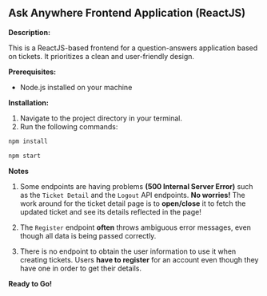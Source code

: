 ## Ask Anywhere Frontend Application (ReactJS)

**Description:**

This is a ReactJS-based frontend for a question-answers application based on tickets. It prioritizes a clean and user-friendly design.

**Prerequisites:**

* Node.js installed on your machine

**Installation:**

1. Navigate to the project directory in your terminal.
2. Run the following commands:

```bash
npm install

npm start
```

**Notes**
1. Some endpoints are having problems **(500 Internal Server Error)** such as the `Ticket Detail` and the `Logout` API endpoints. **No worries!** The work around for the ticket detail page is to **open/close** it to fetch the updated ticket and see its details reflected in the page!

2. The `Register` endpoint **often** throws ambiguous error messages, even though all data is being passed correctly.

3. There is no endpoint to obtain the user information to use it when creating tickets. Users **have to register** for an account even though they have one in order to get their details.

**Ready to Go!**